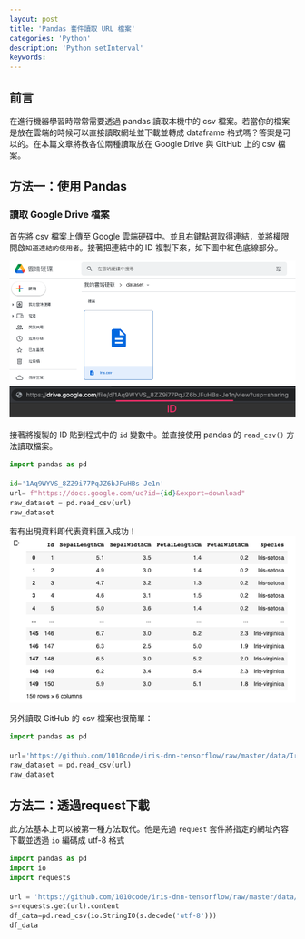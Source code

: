 ```yaml
---
layout: post
title: 'Pandas 套件讀取 URL 檔案'
categories: 'Python'
description: 'Python setInterval'
keywords: 
---
```


## 前言
在進行機器學習時常常需要透過 pandas 讀取本機中的 csv 檔案。若當你的檔案是放在雲端的時候可以直接讀取網址並下載並轉成 dataframe 格式嗎？答案是可以的。在本篇文章將教各位兩種讀取放在 Google Drive 與 GitHub 上的 csv 檔案。

## 方法一：使用 Pandas

### 讀取 Google Drive 檔案
首先將 csv 檔案上傳至 Google 雲端硬碟中。並且右鍵點選取得連結，並將權限開啟`知道連結的使用者`。接著把連結中的 ID 複製下來，如下圖中紅色底線部分。


![](/images/posts/python/2021/img1100914-1.png)
![](/images/posts/python/2021/img1100914-2.png)

接著將複製的 ID 貼到程式中的 `id` 變數中。並直接使用 pandas 的 `read_csv()` 方法讀取檔案。 

```py
import pandas as pd

id='1Aq9WYVS_8ZZ9i77PqJZ6bJFuHBs-Je1n'
url= f"https://docs.google.com/uc?id={id}&export=download"
raw_dataset = pd.read_csv(url)
raw_dataset
```

若有出現資料即代表資料匯入成功！
![](/images/posts/python/2021/img1100914-3.png)

另外讀取 GitHub 的 csv 檔案也很簡單：

```py
import pandas as pd

url='https://github.com/1010code/iris-dnn-tensorflow/raw/master/data/Iris.csv'
raw_dataset = pd.read_csv(url)
raw_dataset
```

## 方法二：透過request下載
此方法基本上可以被第一種方法取代。他是先過 `request` 套件將指定的網址內容下載並透過 `io` 編碼成 utf-8 格式

```py
import pandas as pd
import io
import requests

url = 'https://github.com/1010code/iris-dnn-tensorflow/raw/master/data/Iris.csv'
s=requests.get(url).content
df_data=pd.read_csv(io.StringIO(s.decode('utf-8')))
df_data
```